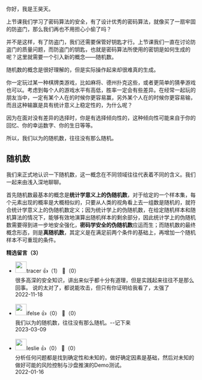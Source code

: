 你好，我是王昊天。

上节课我们学习了密码算法的安全，有了设计优秀的密码算法，就像买了一扇牢固的防盗门，那么我们再也不用担心小偷了吗？

并不是这样，有了防盗门，我们还需要保管好钥匙才行。上节课我们一直在讨论防盗门的质量问题，而防盗门的钥匙，也就是密码算法所使用的密钥是如何生成的呢？这里就需要一个引入新的概念——随机数。

随机数的概念是很好理解的，但是实际操作起来却很难真的生成。

你一定玩过某一种棋牌类游戏，比如麻将、德州扑克这些，或者更简单的猜拳游戏也可以。考虑到每个人的游戏水平有高低，胜率一定会有些差异。在经常一起玩的朋友当中，一定有某个人在的时候你更容易赢，另外某个人在的时候你更容易输，而且这种输赢是具有统计意义上稳定性的，为什么呢？

因为在面对没有差异的选择时，你是有选择倾向性的，这种倾向性可能来自于你的回忆、你的幸运数字、你的生日等等。

所以，我们以为的随机数，往往没有那么随机。

## 随机数

我们来正式地认识一下随机数，这一概念在不同领域往往代表着不同的含义。我们一起来由浅入深地聊聊。

首先随机数最基本的概念是**统计学意义上的伪随机数**，对于给定的一个样本集，每个元素出现的概率是大概相似的，只要从人类的视角看上去一组数是随机的，就符合统计学意义上的伪随机数定义；因为统计学上的伪随机数，在给定随机样本和随机算法的情况下，能够有效地演算出随机样本的剩余部分，因此统计学上的伪随机数需要得到进一步地安全强化，**密码学安全的伪随机数**应运而生；而随机数的最终概念形态，则是**真随机数**，其定义是在满足前两个条件的基础上，再增加一个随机样本不可重现的条件。
<div><strong>精选留言（3）</strong></div><ul>
<li><img src="https://static001.geekbang.org/account/avatar/00/11/29/9e/380a01ea.jpg" width="30px"><span>tracer</span> 👍（1） 💬（0）<div>很多高深的安全知识，讲出来似乎都十分有道理，但是实践起来往往不是那么回事。
说的太对了，都说能攻击，但只有你证明给我看了，太强了</div>2022-11-18</li><br/><li><img src="https://static001.geekbang.org/account/avatar/00/26/eb/d7/90391376.jpg" width="30px"><span>ifelse</span> 👍（0） 💬（0）<div>我们以为的随机数，往往没有那么随机。--记下来</div>2023-03-09</li><br/><li><img src="https://static001.geekbang.org/account/avatar/00/14/34/df/64e3d533.jpg" width="30px"><span>leslie</span> 👍（0） 💬（0）<div>分析任何问题都是找到确定性和未知的，做好确定因素是基础，然后对未知的做好可能的风险控制与沙盘推演的Demo测试。</div>2022-01-16</li><br/>
</ul>
